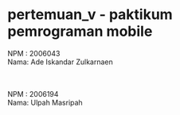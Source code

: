 # pertemuan_v - paktikum pemrograman mobile

NPM : 2006043 <br/>
Nama: Ade Iskandar Zulkarnaen

<br/><br/>
NPM : 2006194 <br/>
Nama: Ulpah Masripah